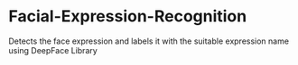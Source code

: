 # Facial-Expression-Recognition
Detects the face expression and labels it with the suitable expression name using DeepFace Library
